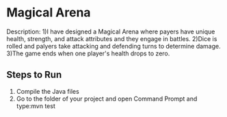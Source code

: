 # Magical Arena

Description:
1)I have designed a Magical Arena where payers have unique health, strength, and attack attributes and they engage in battles.
2)Dice is rolled and palyers take attacking and defending turns to determine damage.
3)The game ends when one player's health drops to zero. 



## Steps to Run

1. Compile the Java files 
2. Go to the folder of your project and open Command Prompt and type:mvn test
   
   
   
